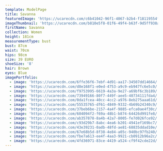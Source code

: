 ```yaml
---
template: ModelPage
title: Savanna
featuredImage: 'https://ucarecdn.com/c6b41042-96f1-4067-b2b4-f18119554f1b/'
imageThumbnail: 'https://ucarecdn.com/b810e5f8-01f6-49f4-b63f-9d5ff938a80d/'
firstName: Savanna
collection: Women
height: 181cm
measurementType: bust
bust: 87cm
waist: 70cm
hips: 98cm
size: 39 EURO
shoeSize: '8'
hair: Brown
eyes: Blue
imagePortfolio:
  - image: 'https://ucarecdn.com/6ffe36f6-7ebf-4d91-aa17-34507dd14664/'
  - image: 'https://ucarecdn.com/d8e168f1-e0ed-4753-a9c9-eb947fc6e5c0/'
  - image: 'https://ucarecdn.com/f9753995-6619-4a3a-9e27-a69bf6c3b189/'
  - image: 'https://ucarecdn.com/73949166-80f7-449f-aee5-40734111fda4/'
  - image: 'https://ucarecdn.com/0da1fcea-40cc-4cc2-a976-8eb275aaa61d/'
  - image: 'https://ucarecdn.com/55535765-df61-4849-9332-4b69b24340c9/'
  - image: 'https://ucarecdn.com/37beb6be-2157-4a4f-9885-efca0ae4f30c/'
  - image: 'https://ucarecdn.com/604094f2-f69a-48b1-b874-64426d991fe8/'
  - image: 'https://ucarecdn.com/ab357878-8a4b-42a7-8005-fe7d026fce92/'
  - image: 'https://ucarecdn.com/c93d29b7-8abc-4ea6-b201-4941ef169bc7/'
  - image: 'https://ucarecdn.com/43e39231-0adb-48fd-ae81-68835ddad10e/'
  - image: 'https://ucarecdn.com/67e68b5d-8f38-4e84-a05c-940bc97fb240/'
  - image: 'https://ucarecdn.com/fbe7a613-ee4f-4aa3-9921-cb0912b96a2c/'
  - image: 'https://ucarecdn.com/4fd36971-83ce-4419-a524-cf9f42cde22d/'
---
```


